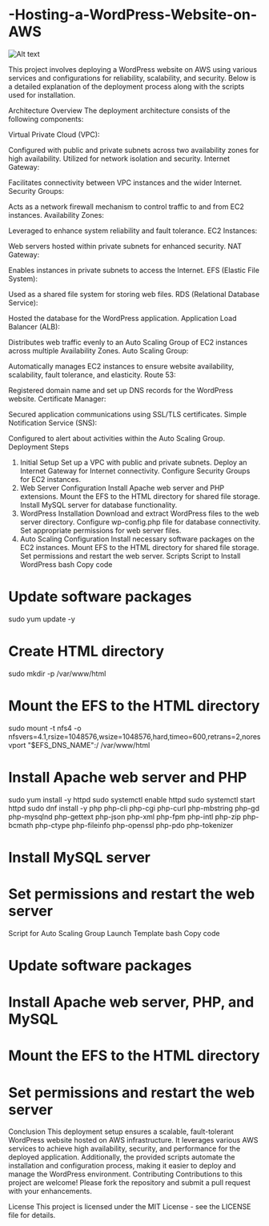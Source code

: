 # -Hosting-a-WordPress-Website-on-AWS
![Alt text](/Host_a_WordPress_Website_on_AWS.png)

This project involves deploying a WordPress website on AWS using various services and configurations for reliability, scalability, and security. Below is a detailed explanation of the deployment process along with the scripts used for installation.

Architecture Overview
The deployment architecture consists of the following components:

Virtual Private Cloud (VPC):

Configured with public and private subnets across two availability zones for high availability.
Utilized for network isolation and security.
Internet Gateway:

Facilitates connectivity between VPC instances and the wider Internet.
Security Groups:

Acts as a network firewall mechanism to control traffic to and from EC2 instances.
Availability Zones:

Leveraged to enhance system reliability and fault tolerance.
EC2 Instances:

Web servers hosted within private subnets for enhanced security.
NAT Gateway:

Enables instances in private subnets to access the Internet.
EFS (Elastic File System):

Used as a shared file system for storing web files.
RDS (Relational Database Service):

Hosted the database for the WordPress application.
Application Load Balancer (ALB):

Distributes web traffic evenly to an Auto Scaling Group of EC2 instances across multiple Availability Zones.
Auto Scaling Group:

Automatically manages EC2 instances to ensure website availability, scalability, fault tolerance, and elasticity.
Route 53:

Registered domain name and set up DNS records for the WordPress website.
Certificate Manager:

Secured application communications using SSL/TLS certificates.
Simple Notification Service (SNS):

Configured to alert about activities within the Auto Scaling Group.
Deployment Steps
1. Initial Setup
Set up a VPC with public and private subnets.
Deploy an Internet Gateway for Internet connectivity.
Configure Security Groups for EC2 instances.
2. Web Server Configuration
Install Apache web server and PHP extensions.
Mount the EFS to the HTML directory for shared file storage.
Install MySQL server for database functionality.
3. WordPress Installation
Download and extract WordPress files to the web server directory.
Configure wp-config.php file for database connectivity.
Set appropriate permissions for web server files.
4. Auto Scaling Configuration
Install necessary software packages on the EC2 instances.
Mount EFS to the HTML directory for shared file storage.
Set permissions and restart the web server.
Scripts
Script to Install WordPress
bash
Copy code
# Update software packages
sudo yum update -y

# Create HTML directory
sudo mkdir -p /var/www/html

# Mount the EFS to the HTML directory
sudo mount -t nfs4 -o nfsvers=4.1,rsize=1048576,wsize=1048576,hard,timeo=600,retrans=2,noresvport "$EFS_DNS_NAME":/ /var/www/html

# Install Apache web server and PHP
sudo yum install -y httpd
sudo systemctl enable httpd
sudo systemctl start httpd
sudo dnf install -y php php-cli php-cgi php-curl php-mbstring php-gd php-mysqlnd php-gettext php-json php-xml php-fpm php-intl php-zip php-bcmath php-ctype php-fileinfo php-openssl php-pdo php-tokenizer

# Install MySQL server
# Set permissions and restart the web server
Script for Auto Scaling Group Launch Template
bash
Copy code
# Update software packages
# Install Apache web server, PHP, and MySQL
# Mount the EFS to the HTML directory
# Set permissions and restart the web server
Conclusion
This deployment setup ensures a scalable, fault-tolerant WordPress website hosted on AWS infrastructure. It leverages various AWS services to achieve high availability, security, and performance for the deployed application. Additionally, the provided scripts automate the installation and configuration process, making it easier to deploy and manage the WordPress environment.
Contributing
Contributions to this project are welcome! Please fork the repository and submit a pull request with your enhancements.

License
This project is licensed under the MIT License - see the LICENSE file for details.
